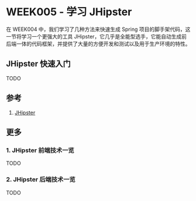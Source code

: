 # WEEK005 - 学习 JHipster

在 WEEK004 中，我们学习了几种方法来快速生成 Spring 项目的脚手架代码，这一节将学习一个更强大的工具 JHipster，它几乎是全能型选手，它能自动生成前后端一体的代码框架，并提供了大量的方便开发和测试以及用于生产环境的特性。

## JHipster 快速入门

TODO

## 参考

1. [JHipster](https://www.jhipster.tech/)

## 更多

### 1. JHipster 前端技术一览

TODO

### 2. JHipster 后端技术一览

TODO